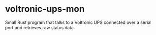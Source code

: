 # voltronic-ups-mon

Small Rust program that talks to a Voltronic UPS connected over a serial port
and retrieves raw status data.
